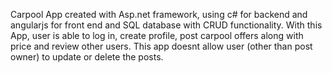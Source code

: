 Carpool App created with Asp.net framework, using c# for backend and angularjs for front end and SQL database with CRUD functionality. With this App, user is able to log in, create profile, post carpool offers along with price and review other users. This app doesnt allow user (other than post owner) to update or delete the posts. 
